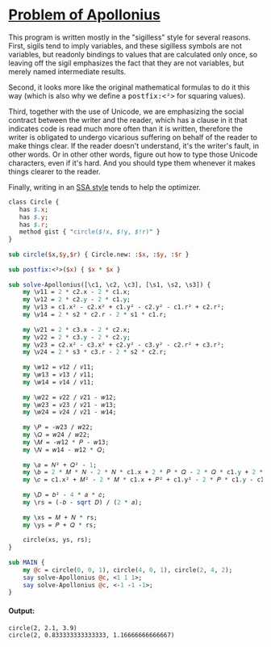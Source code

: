[1]: http://rosettacode.org/wiki/Problem_of_Apollonius

# [Problem of Apollonius][1]

This program is written mostly in the "sigilless" style for several reasons. First, sigils tend to imply variables, and these sigilless symbols are not variables, but readonly bindings to values that are calculated only once, so leaving off the sigil emphasizes the fact that they are not variables, but merely named intermediate results.



Second, it looks more like the original mathematical formulas to do it this way (which is also why we define a <tt>postfix:&lt;²&gt;</tt> for squaring values).



Third, together with the use of Unicode, we are emphasizing the social contract between the writer and the reader, which has a clause in it that indicates code is read much more often than it is written, therefore the writer is obligated to undergo vicarious suffering on behalf of the reader to make things clear. If the reader doesn't understand, it's the writer's fault, in other words. Or in other other words, figure out how to type those Unicode characters, even if it's hard. And you should type them whenever it makes things clearer to the reader.



Finally, writing in an [SSA style](https://en.wikipedia.org/wiki/Static\_single\_assignment\_form) tends to help the optimizer.

```perl
class Circle {
   has $.x;
   has $.y;
   has $.r;
   method gist { "circle($!x, $!y, $!r)" }
}
 
sub circle($x,$y,$r) { Circle.new: :$x, :$y, :$r }
 
sub postfix:<²>($x) { $x * $x }
 
sub solve-Apollonius([\c1, \c2, \c3], [\s1, \s2, \s3]) {
    my \𝑣11 = 2 * c2.x - 2 * c1.x;
    my \𝑣12 = 2 * c2.y - 2 * c1.y;
    my \𝑣13 = c1.x² - c2.x² + c1.y² - c2.y² - c1.r² + c2.r²;
    my \𝑣14 = 2 * s2 * c2.r - 2 * s1 * c1.r;
 
    my \𝑣21 = 2 * c3.x - 2 * c2.x;
    my \𝑣22 = 2 * c3.y - 2 * c2.y;
    my \𝑣23 = c2.x² - c3.x² + c2.y² - c3.y² - c2.r² + c3.r²;
    my \𝑣24 = 2 * s3 * c3.r - 2 * s2 * c2.r;
 
    my \𝑤12 = 𝑣12 / 𝑣11;
    my \𝑤13 = 𝑣13 / 𝑣11;
    my \𝑤14 = 𝑣14 / 𝑣11;
 
    my \𝑤22 = 𝑣22 / 𝑣21 - 𝑤12;
    my \𝑤23 = 𝑣23 / 𝑣21 - 𝑤13;
    my \𝑤24 = 𝑣24 / 𝑣21 - 𝑤14;
 
    my \𝑃 = -𝑤23 / 𝑤22;
    my \𝑄 = 𝑤24 / 𝑤22;
    my \𝑀 = -𝑤12 * 𝑃 - 𝑤13;
    my \𝑁 = 𝑤14 - 𝑤12 * 𝑄;
 
    my \𝑎 = 𝑁² + 𝑄² - 1;
    my \𝑏 = 2 * 𝑀 * 𝑁 - 2 * 𝑁 * c1.x + 2 * 𝑃 * 𝑄 - 2 * 𝑄 * c1.y + 2 * s1 * c1.r;
    my \𝑐 = c1.x² + 𝑀² - 2 * 𝑀 * c1.x + 𝑃² + c1.y² - 2 * 𝑃 * c1.y - c1.r²;
 
    my \𝐷 = 𝑏² - 4 * 𝑎 * 𝑐;
    my \rs = (-𝑏 - sqrt 𝐷) / (2 * 𝑎);
 
    my \xs = 𝑀 + 𝑁 * rs;
    my \ys = 𝑃 + 𝑄 * rs;
 
    circle(xs, ys, rs);
}
 
sub MAIN {
    my @c = circle(0, 0, 1), circle(4, 0, 1), circle(2, 4, 2);
    say solve-Apollonius @c, <1 1 1>;
    say solve-Apollonius @c, <-1 -1 -1>;
}
```

#### Output:
```
circle(2, 2.1, 3.9)
circle(2, 0.833333333333333, 1.16666666666667)
```